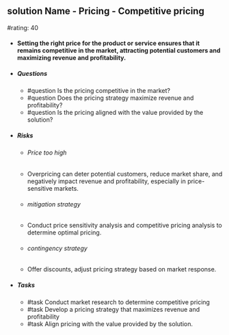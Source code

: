 ## solution Name - Pricing - Competitive pricing
#rating: 40
- #### Setting the right price for the product or service ensures that it remains competitive in the market, attracting potential customers and maximizing revenue and profitability.
- ##### Questions
  - #question Is the pricing competitive in the market?
  - #question Does the pricing strategy maximize revenue and profitability?
  - #question Is the pricing aligned with the value provided by the solution?
- ##### Risks

  - ###### Price too high
  - Overpricing can deter potential customers, reduce market share, and negatively impact revenue and profitability, especially in price-sensitive markets.
  - ###### mitigation strategy
  - Conduct price sensitivity analysis and competitive pricing analysis to determine optimal pricing.
  - ###### contingency strategy
  - Offer discounts, adjust pricing strategy based on market response.
- ##### Tasks
  - #task Conduct market research to determine competitive pricing
  - #task  Develop a pricing strategy that maximizes revenue and profitability
  - #task  Align pricing with the value provided by the solution.


